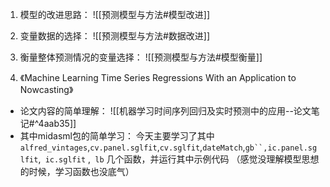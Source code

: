 1. 模型的改进思路：
![[预测模型与方法#模型改进]]

2. 变量数据的选择：
![[预测模型与方法#数据改进]]

3. 衡量整体预测情况的变量选择：
![[预测模型与方法#模型衡量]]


4. 《Machine Learning Time Series Regressions With an Application to Nowcasting》
- 论文内容的简单理解：
![[机器学习时间序列回归及实时预测中的应用--论文笔记#^4aab35]]
- 其中midasml包的简单学习：
今天主要学习了其中`alfred_vintages`,`cv.panel.sglfit`,`cv.sglfit`,`dateMatch`,`gb``,ic.panel.sglfit`,` ic.sglfit` ,` lb` 几个函数，并运行其中示例代码
（感觉没理解模型思想的时候，学习函数也没底气）

